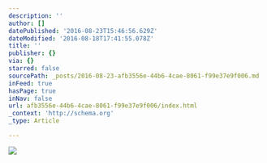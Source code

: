 ```yaml
---
description: ''
author: []
datePublished: '2016-08-23T15:46:56.629Z'
dateModified: '2016-08-18T17:41:55.078Z'
title: ''
publisher: {}
via: {}
starred: false
sourcePath: _posts/2016-08-23-afb3556e-44b6-4cae-8061-f99e37e9f006.md
inFeed: true
hasPage: true
inNav: false
url: afb3556e-44b6-4cae-8061-f99e37e9f006/index.html
_context: 'http://schema.org'
_type: Article

---
```

![](https://the-grid-user-content.s3-us-west-2.amazonaws.com/26b1ed48-1763-4fef-90d0-3242978433d1.jpg)